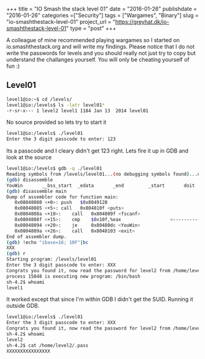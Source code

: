 +++
title = "IO Smash the stack level 01"
date = "2016-01-26"
publishdate = "2016-01-26"
categories =["Security"]
tags = ["Wargames", "Binary"]
slug = "io-smashthestack-level-01"
project_url = "https://greyhat.dk/io-smashthestack-level-01"
type = "post"
+++

A colleague of mine recommended playing wargames so I started on io.smashthestack.org and will write my findings. Please notice that I do not write the passwords for levels and you should really not just try to copy but understand the challanges yourself. You will only be cheating yourself of fun :)

## Level01
```sh
level1@io:~$ cd /levels/
level1@io:/levels$ ls -latr level01*
-r-sr-x--- 1 level2 level1 1184 Jan 13  2014 level01
```

No source provided so lets try to start it

```sh
level1@io:/levels$ ./level01
Enter the 3 digit passcode to enter: 123
```

Its a passcode and I cleary didn't get 123 right. Lets fire it up in GDB and look at the source

```sh
level1@io:/levels$ gdb -q ./level01
Reading symbols from /levels/level01...(no debugging symbols found)...done.
(gdb) disassemble
YouWin       __bss_start  _edata       _end         _start       doit         exit         exitscanf    fscanf       main         prompt1      prompt2      puts         shell        skipwhite
(gdb) disassemble main
Dump of assembler code for function main:
   0x08048080 <+0>:	push   $0x8049128
   0x08048085 <+5>:	call   0x804810f <puts>
   0x0804808a <+10>:	call   0x804809f <fscanf>
   0x0804808f <+15>:	cmp    $0x10f,%eax                  <------------ compare input with value
   0x08048094 <+20>:	je     0x80480dc <YouWin>
   0x0804809a <+26>:	call   0x8048103 <exit>
End of assembler dump.
(gdb) !echo "ibase=16; 10F"|bc
XXX
(gdb) r
Starting program: /levels/level01
Enter the 3 digit passcode to enter: XXX
Congrats you found it, now read the password for level2 from /home/level2/.pass
process 15848 is executing new program: /bin/bash
sh-4.2$ whoami
level1
```

It worked except that since I'm within GDB I didn't get the SUID. Running it outside GDB.

```sh
level1@io:/levels$ ./level01
Enter the 3 digit passcode to enter: XXX
Congrats you found it, now read the password for level2 from /home/level2/.pass
sh-4.2$ whoami
level2
sh-4.2$ cat /home/level2/.pass
XXXXXXXXXXXXXXXX
```


